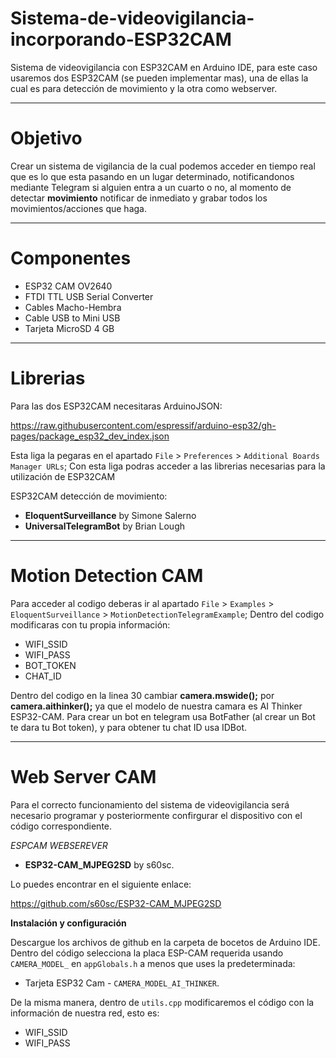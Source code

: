 # Sistema-de-videovigilancia-incorporando-ESP32CAM

Sistema de videovigilancia con ESP32CAM en Arduino IDE, para este caso usaremos dos ESP32CAM (se pueden implementar mas), una de ellas la cual es para detección de movimiento y la otra como webserver.

*************************************************************************************
# Objetivo
Crear un sistema de vigilancia de la cual podemos acceder en tiempo real que es lo que esta pasando en un lugar determinado, notificandonos mediante Telegram si alguien entra a un cuarto o no, al momento de detectar **movimiento** notificar de inmediato y grabar todos los movimientos/acciones que haga.
*************************************************************************************************

# Componentes
* ESP32 CAM OV2640
* FTDI TTL USB Serial Converter
* Cables Macho-Hembra
* Cable USB to Mini USB
* Tarjeta MicroSD 4 GB



******************************************************************************************
# Librerias
Para las dos ESP32CAM necesitaras ArduinoJSON:

https://raw.githubusercontent.com/espressif/arduino-esp32/gh-pages/package_esp32_dev_index.json

Esta liga la pegaras en el apartado  `File` > `Preferences` > `Additional Boards Manager URLs`;
Con esta liga podras acceder a las librerias necesarias para la utilización de ESP32CAM

ESP32CAM detección de movimiento:
* **EloquentSurveillance** by Simone Salerno
* **UniversalTelegramBot** by Brian Lough


**********************************************************************************

# Motion Detection CAM

Para acceder al codigo deberas ir al apartado `File` > `Examples` > `EloquentSurveillance` > `MotionDetectionTelegramExample`;
Dentro del codigo modificaras con tu propia información:
* WIFI_SSID
* WIFI_PASS
* BOT_TOKEN
* CHAT_ID
  
Dentro del codigo en la linea 30 cambiar **camera.mswide();** por **camera.aithinker();** ya que el modelo de nuestra camara es AI Thinker ESP32-CAM.
Para crear un bot en telegram usa BotFather (al crear un Bot te dara tu Bot token), y para obtener tu chat ID usa IDBot.

***********************************************************************************

# Web Server CAM
Para el correcto funcionamiento del sistema de videovigilancia será necesario programar y posteriormente confirgurar el dispositivo con el código correspondiente.

*ESPCAM WEBSEREVER*
* **ESP32-CAM_MJPEG2SD** by s60sc.

Lo puedes encontrar en el siguiente enlace:

https://github.com/s60sc/ESP32-CAM_MJPEG2SD

**Instalación y configuración**

Descargue los archivos de github en la carpeta de bocetos de Arduino IDE.
Dentro del código selecciona la placa ESP-CAM requerida usando `CAMERA_MODEL_` en `appGlobals.h` a menos que uses la predeterminada:
* Tarjeta ESP32 Cam - `CAMERA_MODEL_AI_THINKER`.

De la misma manera, dentro de `utils.cpp` modificaremos el código con la información de nuestra red, esto es:
* WIFI_SSID
* WIFI_PASS
